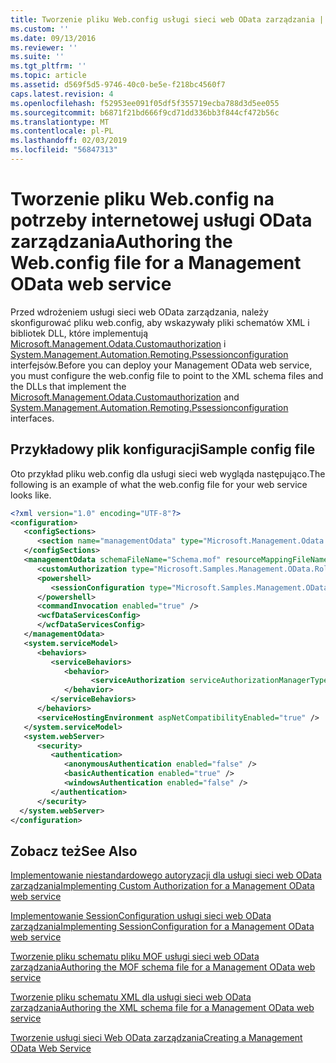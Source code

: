 ```yaml
---
title: Tworzenie pliku Web.config usługi sieci web OData zarządzania | Dokumentacja firmy Microsoft
ms.custom: ''
ms.date: 09/13/2016
ms.reviewer: ''
ms.suite: ''
ms.tgt_pltfrm: ''
ms.topic: article
ms.assetid: d569f5d5-9746-40c0-be5e-f218bc4560f7
caps.latest.revision: 4
ms.openlocfilehash: f52953ee091f05df5f355719ecba788d3d5ee055
ms.sourcegitcommit: b6871f21bd666f9cd71dd336bb3f844cf472b56c
ms.translationtype: MT
ms.contentlocale: pl-PL
ms.lasthandoff: 02/03/2019
ms.locfileid: "56847313"
---
```

# <a name="authoring-the-webconfig-file-for-a-management-odata-web-service"></a><span data-ttu-id="75680-102">Tworzenie pliku Web.config na potrzeby internetowej usługi OData zarządzania</span><span class="sxs-lookup"><span data-stu-id="75680-102">Authoring the Web.config file for a Management OData web service</span></span>

<span data-ttu-id="75680-103">Przed wdrożeniem usługi sieci web OData zarządzania, należy skonfigurować pliku web.config, aby wskazywały pliki schematów XML i bibliotek DLL, które implementują [Microsoft.Management.Odata.Customauthorization](/dotnet/api/Microsoft.Management.Odata.CustomAuthorization) i [ System.Management.Automation.Remoting.Pssessionconfiguration](/dotnet/api/System.Management.Automation.Remoting.PSSessionConfiguration) interfejsów.</span><span class="sxs-lookup"><span data-stu-id="75680-103">Before you can deploy your Management OData web service, you must configure the web.config file to point to the XML schema files and the DLLs that implement the [Microsoft.Management.Odata.Customauthorization](/dotnet/api/Microsoft.Management.Odata.CustomAuthorization) and  [System.Management.Automation.Remoting.Pssessionconfiguration](/dotnet/api/System.Management.Automation.Remoting.PSSessionConfiguration) interfaces.</span></span>

## <a name="sample-config-file"></a><span data-ttu-id="75680-104">Przykładowy plik konfiguracji</span><span class="sxs-lookup"><span data-stu-id="75680-104">Sample config file</span></span>

<span data-ttu-id="75680-105">Oto przykład pliku web.config dla usługi sieci web wygląda następująco.</span><span class="sxs-lookup"><span data-stu-id="75680-105">The following is an example of what the web.config file for your web service looks like.</span></span>

```xml
<?xml version="1.0" encoding="UTF-8"?>
<configuration>
   <configSections>
      <section name="managementOdata" type="Microsoft.Management.Odata.Core.DSConfiguration, Microsoft.Management.OData, Version=3.0.0.0, Culture=neutral, PublicKeyToken=31bf3856ad364e35, processorArchitecture=MSIL" />
   </configSections>
   <managementOdata schemaFileName="Schema.mof" resourceMappingFileName="Schema.xml">
      <customAuthorization type="Microsoft.Samples.Management.OData.RoleBasedPlugins.CustomAuthorization" assembly=".\Microsoft.Samples.Management.OData.RoleBasedPlugins.dll" />
      <powershell>
         <sessionConfiguration type="Microsoft.Samples.Management.OData.RoleBasedPlugins.SessionConfiguration" assembly=".\Microsoft.Samples.Management.OData.RoleBasedPlugins.dll" />
      </powershell>
      <commandInvocation enabled="true" />
      <wcfDataServicesConfig>
      </wcfDataServicesConfig>
   </managementOdata>
   <system.serviceModel>
      <behaviors>
         <serviceBehaviors>
            <behavior>
                  <serviceAuthorization serviceAuthorizationManagerType="Microsoft.Management.Odata.Core.CustomAuthorizationManager, Microsoft.Management.OData, Version=3.0.0.0, Culture=neutral, PublicKeyToken=31bf3856ad364e35" />
            </behavior>
         </serviceBehaviors>
      </behaviors>
      <serviceHostingEnvironment aspNetCompatibilityEnabled="true" />
   </system.serviceModel>
   <system.webServer>
      <security>
         <authentication>
            <anonymousAuthentication enabled="false" />
            <basicAuthentication enabled="true" />
            <windowsAuthentication enabled="false" />
         </authentication>
      </security>
  </system.webServer>
</configuration>

```

## <a name="see-also"></a><span data-ttu-id="75680-106">Zobacz też</span><span class="sxs-lookup"><span data-stu-id="75680-106">See Also</span></span>

[<span data-ttu-id="75680-107">Implementowanie niestandardowego autoryzacji dla usługi sieci web OData zarządzania</span><span class="sxs-lookup"><span data-stu-id="75680-107">Implementing Custom Authorization for a Management OData web service</span></span>](./implementing-custom-authorization-for-a-management-odata-web-service.md)

[<span data-ttu-id="75680-108">Implementowanie SessionConfiguration usługi sieci web OData zarządzania</span><span class="sxs-lookup"><span data-stu-id="75680-108">Implementing SessionConfiguration for a Management OData web service</span></span>](./implementing-sessionconfiguration-for-a-management-odata-web-service.md)

[<span data-ttu-id="75680-109">Tworzenie pliku schematu pliku MOF usługi sieci web OData zarządzania</span><span class="sxs-lookup"><span data-stu-id="75680-109">Authoring the MOF schema file for a Management OData web service</span></span>](./authoring-the-mof-schema-file-for-a-management-odata-web-service.md)

[<span data-ttu-id="75680-110">Tworzenie pliku schematu XML dla usługi sieci web OData zarządzania</span><span class="sxs-lookup"><span data-stu-id="75680-110">Authoring the XML schema file for a Management OData web service</span></span>](./authoring-the-xml-schema-file-for-a-management-odata-web-service.md)

[<span data-ttu-id="75680-111">Tworzenie usługi sieci Web OData zarządzania</span><span class="sxs-lookup"><span data-stu-id="75680-111">Creating a Management OData Web Service</span></span>](./creating-a-management-odata-web-service.md)